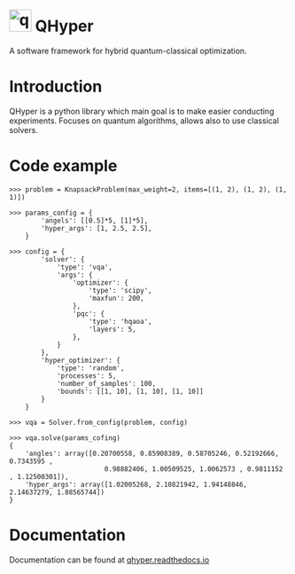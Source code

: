 # <img width="40" alt="qhyper_logo" src="https://user-images.githubusercontent.com/38388283/226841016-711112a8-09d1-4a83-8aab-6e305cb24edb.png" class="center"> QHyper
A software framework for hybrid quantum-classical optimization.

# Introduction

QHyper is a python library which main goal is to make easier conducting experiments.
Focuses on quantum algorithms, allows also to use classical solvers.

# Code example


```
>>> problem = KnapsackProblem(max_weight=2, items=[(1, 2), (1, 2), (1, 1)])

>>> params_config = {
        'angels': [[0.5]*5, [1]*5],
        'hyper_args': [1, 2.5, 2.5],
    }

>>> config = {
        'solver': {
            'type': 'vqa',
            'args': {
                'optimizer': {
                    'type': 'scipy',
                    'maxfun': 200,
                },
                'pqc': {
                    'type': 'hqaoa',
                    'layers': 5,
                },
            }
        },
        'hyper_optimizer': {
            'type': 'random',
            'processes': 5,
            'number_of_samples': 100,
            'bounds': [[1, 10], [1, 10], [1, 10]]
        }
    }

>>> vqa = Solver.from_config(problem, config)

>>> vqa.solve(params_cofing)
{
    'angles': array([0.20700558, 0.85908389, 0.58705246, 0.52192666, 0.7343595 ,
                        0.98882406, 1.00509525, 1.0062573 , 0.9811152 , 1.12500301]),
    'hyper_args': array([1.02005268, 2.10821942, 1.94148846, 2.14637279, 1.88565744])
}
```

# Documentation

Documentation can be found at [qhyper.readthedocs.io](https://qhyper.readthedocs.io/en/latest/)
